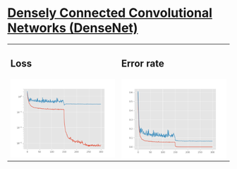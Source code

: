 # [Densely Connected Convolutional Networks (DenseNet)](https://arxiv.org/abs/1608.06993)

<table background=ffffff>
  <tr>
    <td><h2>Loss</h2></td>
    <td><h2>Error rate</h2></td>
  </tr>
  <tr>
      <td><img src="result/loss.png" alt="loss" width="400"/></td>
      <td><img src="result/error_rate.png" alt="error" width="400"/></td>
    </tr>
</table>
